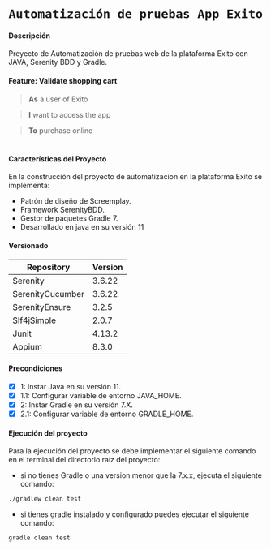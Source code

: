 # `Automatización de pruebas App Exito`

#### Descripción

Proyecto de Automatización de pruebas web de la plataforma Exito con JAVA, Serenity BDD y Gradle.

#### Feature: Validate shopping cart

> **As** a user of Exito

> **I** want to access the app

> **To** purchase online

#

#### Características del Proyecto

En la construcción del proyecto de automatizacion en la plataforma Exito se implementa:

- Patrón de diseño de Screemplay.
- Framework SerenityBDD.
- Gestor de paquetes Gradle 7.
- Desarrollado en java en su versión 11

#### Versionado

| Repository       | Version |
|------------------|---------|
| Serenity         | 3.6.22  |
| SerenityCucumber | 3.6.22  |
| SerenityEnsure   | 3.2.5   |
| Slf4jSimple      | 2.0.7   |
| Junit            | 4.13.2  |
| Appium           | 8.3.0   |

#### Precondiciones

- [x] 1: Instar Java en su versión 11.
- [x] 1.1: Configurar variable de entorno JAVA_HOME.
- [x] 2: Instar Gradle en su versión 7.X.
- [x] 2.1: Configurar variable de entorno GRADLE_HOME.

#### Ejecución del proyecto

Para la ejecución del proyecto se debe implementar el siguiente comando en el terminal del directorio raíz del
proyecto:

- si no tienes Gradle o una version menor que la 7.x.x, ejecuta el siguiente comando:

```sh
./gradlew clean test 
```

- si tienes gradle instalado y configurado puedes ejecutar el siguiente comando:

```sh
gradle clean test 
```

